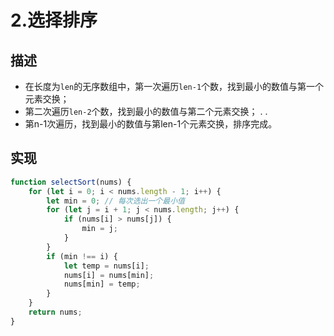 # 2.选择排序

## 描述

* 在长度为`len`的无序数组中，第一次遍历`len-1`个数，找到最小的数值与第一个元素交换；
* 第二次遍历`len-2`个数，找到最小的数值与第二个元素交换；
.
.
* 第n-1次遍历，找到最小的数值与第len-1个元素交换，排序完成。


## 实现

```js
function selectSort(nums) {
    for (let i = 0; i < nums.length - 1; i++) {
        let min = 0; // 每次选出一个最小值
        for (let j = i + 1; j < nums.length; j++) {
            if (nums[i] > nums[j]) {
                min = j;
            }
        }
        if (min !== i) {
            let temp = nums[i];
            nums[i] = nums[min];
            nums[min] = temp;
        }
    }
    return nums;
}
```
